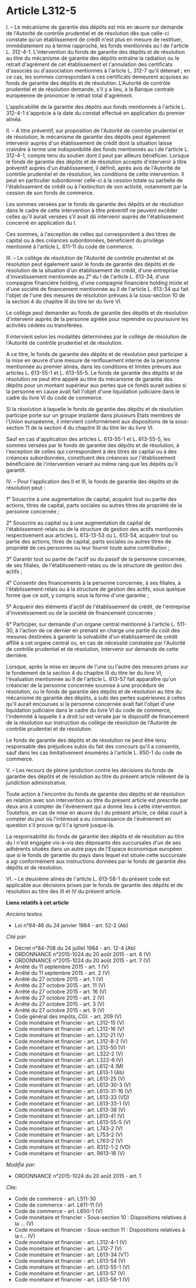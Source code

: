 # Article L312-5

I. – Le mécanisme de garantie des dépôts est mis en œuvre sur demande de l'Autorité de contrôle prudentiel et de résolution
dès que celle-ci constate qu'un établissement de crédit n'est plus en mesure de restituer, immédiatement ou à terme
rapproché, les fonds mentionnés au I de l'article L. 312-4-1. L'intervention du fonds de garantie des dépôts et de résolution
au titre du mécanisme de garantie des dépôts entraîne la radiation ou le retrait d'agrément de cet établissement et
l'annulation des certificats d'associés ou d'association mentionnés à l'article L. 312-7 qu'il détenait ; en ce cas, les
sommes correspondant à ces certificats demeurent acquises au fonds de garantie des dépôts et de résolution. L'Autorité de
contrôle prudentiel et de résolution demande, s'il y a lieu, à la Banque centrale européenne de prononcer le retrait total
d'agrément. 

L'applicabilité de la garantie des dépôts aux fonds mentionnés à l'article L. 312-4-1 s'apprécie à la date du constat
effectué en application du premier alinéa. 

II. – A titre préventif, sur proposition de l'Autorité de contrôle prudentiel et de résolution, le mécanisme de garantie des
dépôts peut également intervenir auprès d'un établissement de crédit dont la situation laisse craindre à terme une
indisponibilité des fonds mentionnés au I de l'article L. 312-4-1, compte tenu du soutien dont il peut par ailleurs
bénéficier. Lorsque le fonds de garantie des dépôts et de résolution accepte d'intervenir à titre préventif auprès d'un
établissement, il définit, après avis de l'Autorité de contrôle prudentiel et de résolution, les conditions de cette
intervention. Il peut en particulier subordonner celle-ci à la cession totale ou partielle de l'établissement de crédit ou à
l'extinction de son activité, notamment par la cession de son fonds de commerce. 

Les sommes versées par le fonds de garantie des dépôts et de résolution dans le cadre de cette intervention à titre préventif
ne peuvent excéder celles qu'il aurait versées s'il avait dû intervenir auprès de l'établissement concerné en application du
I. 

Ces sommes, à l'exception de celles qui correspondent à des titres de capital ou à des créances subordonnées, bénéficient du
privilège mentionné à l'article L. 611-11 du code de commerce. 

III. – Le collège de résolution de l'Autorité de contrôle prudentiel et de résolution peut également saisir le fonds de
garantie des dépôts et de résolution de la situation d'un établissement de crédit, d'une entreprise d'investissement
mentionnée au 2° du I de l'article L. 613-34, d'une compagnie financière holding, d'une compagnie financière holding mixte et
d'une société de financement mentionnée au II de l'article L. 613-34 qui fait l'objet de l'une des mesures de résolution
prévues à la sous-section 10 de la section 4 du chapitre III du titre Ier du livre VI. 

Le collège peut demander au fonds de garantie des dépôts et de résolution d'intervenir auprès de la personne agréée pour
reprendre ou poursuivre les activités cédées ou transférées. 

Il intervient selon les modalités déterminées par le collège de résolution de l'Autorité de contrôle prudentiel et de
résolution. 

A ce titre, le fonds de garantie des dépôts et de résolution peut participer à la mise en œuvre d'une mesure de renflouement
interne de la personne mentionnée au premier alinéa, dans les conditions et limites prévues aux articles L. 613-55-1 et L.
613-55-5. Le fonds de garantie des dépôts et de résolution ne peut être appelé au titre du mécanisme de garantie des dépôts
pour un montant supérieur aux pertes que ce fonds aurait subies si la personne en cause avait fait l'objet d'une liquidation
judiciaire dans le cadre du livre VI du code de commerce. 

Si la résolution à laquelle le fonds de garantie des dépôts et de résolution participe porte sur un groupe implanté dans
plusieurs Etats membres de l'Union européenne, il intervient conformément aux dispositions de la sous-section 11 de la
section 4 du chapitre III du titre Ier du livre VI. 

Sauf en cas d'application des articles L. 613-55-1 et L. 613-55-5, les sommes versées par le fonds de garantie des dépôts et
de résolution, à l'exception de celles qui correspondent à des titres de capital ou à des créances subordonnées, constituent
des créances sur l'établissement bénéficiaire de l'intervention venant au même rang que les dépôts qu'il garantit. 

IV. – Pour l'application des II et III, le fonds de garantie des dépôts et de résolution peut : 

1° Souscrire à une augmentation de capital, acquérir tout ou partie des actions, titres de capital, parts sociales ou autres
titres de propriété de la personne concernée ; 

2° Souscrire au capital ou à une augmentation de capital de l'établissement-relais ou de la structure de gestion des actifs
mentionnés respectivement aux articles L. 613-13-53 ou L. 613-54, acquérir tout ou partie des actions, titres de capital,
parts sociales ou autres titres de propriété de ces personnes ou leur fournir toute autre contribution ; 

3° Garantir tout ou partie de l'actif ou du passif de la personne concernée, de ses filiales, de l'établissement-relais ou de
la structure de gestion des actifs ; 

4° Consentir des financements à la personne concernée, à ses filiales, à l'établissement-relais ou à la structure de gestion
des actifs, sous quelque forme que ce soit, y compris sous la forme d'une garantie ; 

5° Acquérir des éléments d'actif de l'établissement de crédit, de l'entreprise d'investissement ou de la société de
financement concernés ; 

6° Participer, sur demande d'un organe central mentionné à l'article L. 511-30, à l'action de ce dernier en prenant en charge
une partie du coût des mesures destinées à garantir la solvabilité d'un établissement de crédit affilié à cet organe central
ou, en cas de nécessité constatée par l'Autorité de contrôle prudentiel et de résolution, intervenir sur demande de cette
dernière. 

Lorsque, après la mise en œuvre de l'une ou l'autre des mesures prises sur le fondement de la section 4 du chapitre III du
titre Ier du livre VI, l'évaluation mentionnée au II de l'article L. 613-57 fait apparaître qu'un créancier de la personne
concernée soumise à une procédure de résolution, ou le fonds de garantie des dépôts et de résolution au titre du mécanisme de
garantie des dépôts, a subi des pertes supérieures à celles qu'il aurait encourues si la personne concernée avait fait
l'objet d'une liquidation judiciaire dans le cadre du livre VI du code de commerce, l'indemnité à laquelle il a droit lui est
versée par le dispositif de financement de la résolution sur instruction du collège de résolution de l'Autorité de contrôle
prudentiel et de résolution. 

Le fonds de garantie des dépôts et de résolution ne peut être tenu responsable des préjudices subis du fait des concours
qu'il a consentis, sauf dans les cas limitativement énumérés à l'article L. 650-1 du code de commerce. 

V. – Les recours de pleine juridiction contre les décisions du fonds de garantie des dépôts et de résolution au titre du
présent article relèvent de la juridiction administrative. 

Toute action à l'encontre du fonds de garantie des dépôts et de résolution en relation avec son intervention au titre du
présent article est prescrite par deux ans à compter de l'événement qui a donné lieu à cette intervention. Toutefois, en cas
de mise en œuvre du I du présent article, ce délai court à compter du jour où l'intéressé a eu connaissance de l'événement en
question s'il prouve qu'il l'a ignoré jusque-là. 

La responsabilité du fonds de garantie des dépôts et de résolution au titre du I n'est engagée vis-à-vis des déposants des
succursales d'un de ses adhérents situées dans un autre pays de l'Espace économique européen que si le fonds de garantie du
pays dans lequel est située cette succursale a agi conformément aux instructions données par le fonds de garantie des dépôts
et de résolution. 

VI. – Le deuxième alinéa de l'article L. 613-58-1 du présent code est applicable aux décisions prises par le fonds de
garantie des dépôts et de résolution au titre des III et IV du présent article.

**Liens relatifs à cet article**

_Anciens textes_:

  - Loi n°84-46 du 24 janvier 1984 - art. 52-2 (Ab)

_Cité par_:

  - Décret n°84-708 du 24 juillet 1984 - art. 12-4 (Ab)
  - ORDONNANCE n°2015-1024 du 20 août 2015 - art. 6 (V)
  - ORDONNANCE n°2015-1024 du 20 août 2015 - art. 7 (V)
  - Arrêté du 11 septembre 2015 - art. 1 (V)
  - Arrêté du 11 septembre 2015 - art. 2 (V)
  - Arrêté du 27 octobre 2015 - art. 1 (V)
  - Arrêté du 27 octobre 2015 - art. 11 (V)
  - Arrêté du 27 octobre 2015 - art. 16 (V)
  - Arrêté du 27 octobre 2015 - art. 2 (V)
  - Arrêté du 27 octobre 2015 - art. 3 (V)
  - Arrêté du 27 octobre 2015 - art. 9 (V)
  - Code général des impôts, CGI. - art. 209 (V)
  - Code monétaire et financier - art. L312-15 (V)
  - Code monétaire et financier - art. L312-16 (V)
  - Code monétaire et financier - art. L312-21 (V)
  - Code monétaire et financier - art. L312-8-2 (V)
  - Code monétaire et financier - art. L313-50 (V)
  - Code monétaire et financier - art. L322-2 (V)
  - Code monétaire et financier - art. L322-6 (V)
  - Code monétaire et financier - art. L612-4 (M)
  - Code monétaire et financier - art. L613-1 (Ab)
  - Code monétaire et financier - art. L613-25 (V)
  - Code monétaire et financier - art. L613-30-3 (V)
  - Code monétaire et financier - art. L613-31-16 (V)
  - Code monétaire et financier - art. L613-33 (VD)
  - Code monétaire et financier - art. L613-33-1 (V)
  - Code monétaire et financier - art. L613-38 (V)
  - Code monétaire et financier - art. L613-41 (V)
  - Code monétaire et financier - art. L613-55-5 (V)
  - Code monétaire et financier - art. L743-2 (V)
  - Code monétaire et financier - art. L753-2 (V)
  - Code monétaire et financier - art. L763-2 (V)
  - Code monétaire et financier - art. R312-1-2 (VD)
  - Code monétaire et financier - art. R613-18 (V)

_Modifié par_:

  - ORDONNANCE n°2015-1024 du 20 août 2015 - art. 1

_Cite_:

  - Code de commerce - art. L511-30
  - Code de commerce - art. L611-11 (V)
  - Code de commerce - art. L650-1 (V)
  - Code monétaire et financier -   Sous-section 10 : Dispositions relatives à la ... (V)
  - Code monétaire et financier -  Sous-section 11 : Dispositions relatives à la r... (V)
  - Code monétaire et financier - art. L312-4-1 (V)
  - Code monétaire et financier - art. L312-7 (V)
  - Code monétaire et financier - art. L613-34 (VT)
  - Code monétaire et financier - art. L613-54 (V)
  - Code monétaire et financier - art. L613-55-1 (V)
  - Code monétaire et financier - art. L613-57 (V)
  - Code monétaire et financier - art. L613-58-1 (V)
